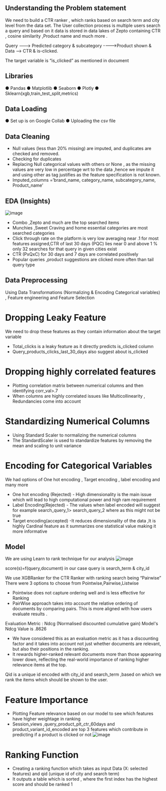 ## Understanding the Problem statement 
We need to build a CTR ranker , which ranks based on search term and city level from the data set. The User collection process is multiple users search a query and based on it data is stored in data lakes of Zepto containing CTR , cosine similarity ,Product name and much more .

Query ---> Predicted category & subcategory ---->Product shown & Data --> CTR & is-clicked.

The target variable is “is_clicked” as mentioned in document

## Libraries 
●	Pandas 
●	Matplotlib
●	Seaborn
●	Plotly
●	Sklearn(xgb,train_test_split,metrics)

## Data Loading 
●	Set up is on Google Collab
●	Uploading the csv file

## Data Cleaning
- Null values (less than 20% missing) are imputed, and duplicates are checked and removed.
- Checking for duplicates
- Replacing Null categorical values with others or None , as the missing values are very low in percentage wrt to the data ,hence we impute it and using other as tag justifies as the feature specification is not known.
- Imputed_columns =’brand_name, category_name, subcategory_name, Product_name’

## EDA (Insights)
![image](https://github.com/user-attachments/assets/a19e6eec-7094-4878-a111-7af96fd3e84d)

- Combo ,Zepto and much are the top searched items
- Munchies ,Sweet Craving and home essential categories are most searched categories
- Click through rate on the platform is very low averaging near .1 for most features assigned,CTR of last 30 days (PQC) lies near 0 and above 1 % only 32 searches for that query in given cities exist
- CTR (PxQxC) for 30 days and 7 days are correlated positively
- Popular queries ,product suggestions are clicked more often than tail query type

## Data Preprocessing
Using Data Transformations (Normalizing & Encoding Categorical variables) , Feature engineering and Feature Selection 

# Dropping Leaky Feature
We need to drop these features as they contain information about the target variable 
- Total_clicks is a leaky feature as it directly predicts is_clicked column
- Query_products_clicks_last_30_days also suggest about is_clicked

# Dropping highly correlated features
- Plotting correlation matrix between numerical columns and then identifying corr_val>.7
- 	When columns are highly correlated issues like Multicollinearity , Redundancies come into account

# Standardizing Numerical Columns 
- Using Standard Scaler to normalizing the numerical columns
- The StandardScaler is used to standardize features by removing the mean and scaling to unit variance

# Encoding for Categorical Variables
We had options of One hot encoding , Target encoding , label encoding and many more
- One hot encoding (Rejected) - High dimensionality is the main issue which will lead to high computational power and high ram requirement
- Label Encoding(Rejected) - The values when label encoded will suggest for example search_query_1> search_query_2 where as this might not be true
- Target encoding(accepted) -It reduces dimensionality of the data ,It is highly Cardinal feature as it summarizes one statistical value making it more informative


## Model
We are using Learn to rank technique for our analysis
![image](https://github.com/user-attachments/assets/6ff388c4-4e32-4ecf-8989-82e344a8cbfd)

score(s)=f(query,document) in our case query is search_term & city_id

We use XGBRanker for the CTR Ranker with ranking search being “Pairwise”
There were 3 options to choose from Pointwise,Pairwise,Listwise

- Pointwise does not capture ordering well and is less effective for Ranking
- PairWise approach takes into account the relative ordering of documents by comparing pairs. This is more aligned with how users evaluate results .

Evaluation Metric : Ndcg (Normalised discounted cumulative gain)
Model's Ndcg Value is .8626 
- We have considered this as an evaluation metric as it has a discounting factor and it takes into account not just whether documents are relevant, but also their positions in the ranking.
- It rewards higher-ranked relevant documents more than those appearing lower down, reflecting the real-world importance of ranking higher relevance items at the top.

Qid is a unique id encoded with city_id and search_term ,based on which we rank the items which should be shown to the user.

# Feature Importance
- Plotting Feature relevance based on our model to see which features have higher weightage in ranking
- Session_views ,query_product_plt_ctr_60days and product_variant_id_encoded are top 3 features which contribute in predicting if a product is clicked or not
![image](https://github.com/user-attachments/assets/513f20e1-6660-41c8-8dfb-c0e607b41dbb)

# Ranking Function
- Creating a ranking function which takes as input Data (X: selected features) and qid (unique id of city and search term)
- It outputs a table which is sorted , where the first index has the highest score and should be ranked 1
